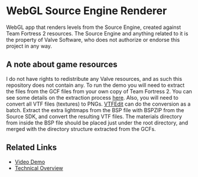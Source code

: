 WebGL Source Engine Renderer
=======================

WebGL app that renders levels from the Source Engine, created against Team Fortress 2 resources. 
The Source Engine and anything related to it is the property of Valve Software, who does not 
authorize or endorse this project in any way.

A note about game resources
---------------------------

I do not have rights to redistribute any Valve resources, and as such this repository does not 
contain any. To run the demo you will need to extract the files from the GCF files from your own 
copy of Team Fortress 2. You can see some details on the extraction process 
[here](http://developer.valvesoftware.com/wiki/GCFScape). Also, you will need to convert all VTF
files (textures) to PNGs. [VTFEdit](http://nemesis.thewavelength.net/index.php?c=178#p178) can
do the conversion as a batch. Extract the extra lightmaps from the BSP file with BSPZIP from the
Source SDK, and convert the resulting VTF files. The materials directory from inside the BSP
file should be placed just under the root directory, and merged with the directory structure
extracted from the GCFs.

Related Links
-------------

* [Video Demo](http://www.youtube.com/watch?v=DQrC5YLKFUY)
* [Technical Overview](http://blog.tojicode.com/2011/09/source-engine-in-webgl-tech-talk.html)